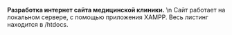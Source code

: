 **Разработка интернет сайта медицинской клиники.** \n 
Сайт работает на локальном сервере, с помощью приложения XAMPP.
Весь листинг находится в /htdocs.
